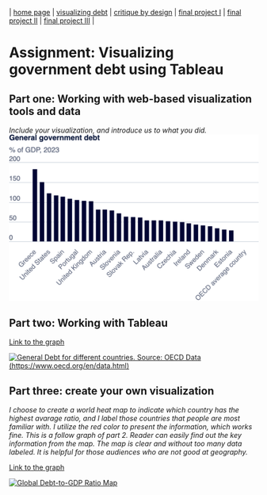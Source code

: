 | [home page](https://hoklam6.github.io/portfolio/) | [visualizing debt](visualizing-government-debt) | [critique by design](critique-by-design) | [final project I](final-project-part-one) | [final project II](final-project-part-two) | [final project III](final-project-part-three) |

# Assignment: Visualizing government debt using Tableau

## Part one: Working with web-based visualization tools and data

_Include your visualization, and introduce us to what you did._
![General government debt](government_debt.png)


## Part two: Working with Tableau
[Link to the graph](https://public.tableau.com/views/Book1_17256507270470/GeneralDebt?:language=en-US&:sid=&:redirect=auth&:display_count=n&:origin=viz_share_link)

<div class='tableauPlaceholder' id='viz1725651440508' style='position: relative'>
    <noscript>
        <a href='#'>
            <img alt='General Debt for different countries. Source: OECD Data (https://www.oecd.org/en/data.html)'
                 src='https://public.tableau.com/static/images/Bo/Book1_17256507270470/GeneralDebt/1_rss.png'
                 style='border: none' />
        </a>
    </noscript>
    <object class='tableauViz' style='display:none;'>
        <param name='host_url' value='https%3A%2F%2Fpublic.tableau.com%2F' />
        <param name='embed_code_version' value='3' />
        <param name='site_root' value='' />
        <param name='name' value='Book1_17256507270470/GeneralDebt' />
        <param name='tabs' value='no' />
        <param name='toolbar' value='yes' />
        <param name='static_image' value='https://public.tableau.com/static/images/Bo/Book1_17256507270470/GeneralDebt/1.png' />
        <param name='animate_transition' value='yes' />
        <param name='display_static_image' value='yes' />
        <param name='display_spinner' value='yes' />
        <param name='display_overlay' value='yes' />
        <param name='display_count' value='yes' />
        <param name='language' value='en-US' />
        <param name='filter' value='publish=yes' />
    </object>
</div>

<script type='text/javascript'>
    var divElement = document.getElementById('viz1725651440508');
    var vizElement = divElement.getElementsByTagName('object')[0];
    vizElement.style.width = '100%';
    vizElement.style.height = (divElement.offsetWidth * 0.75) + 'px';
    var scriptElement = document.createElement('script');
    scriptElement.src = 'https://public.tableau.com/javascripts/api/viz_v1.js';
    vizElement.parentNode.insertBefore(scriptElement, vizElement);
</script>





## Part three: create your own visualization

_I choose to create a world heat map to indicate which country has the highest avarage ratio, and I label those countries that people are most familiar with. I utilize the red color to present the information, which works fine. This is a follow graph of part 2. Reader can easily find out the key information from the map. The map is clear and without too many data labeled. It is helpful for those audiences who are not good at geography._

[Link to the graph](https://public.tableau.com/shared/R5WHSKJMB?:display_count=n&:origin=viz_share_link)

<div class='tableauPlaceholder' id='viz1725658753713' style='position: relative'>
    <noscript>
        <a href='#'>
            <img alt='Global Debt-to-GDP Ratio Map' 
                 src='https://public.tableau.com/static/images/Bo/Book2_17256587285940/Individualgraph/1_rss.png' 
                 style='border: none' />
        </a>
    </noscript>
    <object class='tableauViz' style='display:none;'>
        <param name='host_url' value='https%3A%2F%2Fpublic.tableau.com%2F' />
        <param name='embed_code_version' value='3' />
        <param name='site_root' value='' />
        <param name='name' value='Book2_17256587285940/Individualgraph' />
        <param name='tabs' value='no' />
        <param name='toolbar' value='yes' />
        <param name='static_image' 
               value='https://public.tableau.com/static/images/Bo/Book2_17256587285940/Individualgraph/1.png' />
        <param name='animate_transition' value='yes' />
        <param name='display_static_image' value='yes' />
        <param name='display_spinner' value='yes' />
        <param name='display_overlay' value='yes' />
        <param name='display_count' value='yes' />
        <param name='language' value='en-US' />
        <param name='filter' value='publish=yes' />
    </object>
</div>

<script type='text/javascript'>
    var divElement = document.getElementById('viz1725658753713');
    var vizElement = divElement.getElementsByTagName('object')[0];
    vizElement.style.width = '100%';
    vizElement.style.height = (divElement.offsetWidth * 0.75) + 'px';
    var scriptElement = document.createElement('script');
    scriptElement.src = 'https://public.tableau.com/javascripts/api/viz_v1.js';
    vizElement.parentNode.insertBefore(scriptElement, vizElement);
</script>





